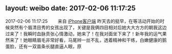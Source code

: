 layout: weibo
date: 2017-02-06 11:17:25
---
2017-02-06 11:17:25  &nbsp;&nbsp;&nbsp;&nbsp;&nbsp;&nbsp; 来自 <a href="http://app.weibo.com/t/feed/9ksdit" rel="nofollow">iPhone客户端</a>
昨天去的挺早，在等活动开始的时候突然有个眉清目秀的女孩出现了，关键是我俩四目相对后她大大方方的朝我这边过来了！我瞬时血脉贲张心情激动，她来了！在我对面坐下来了！新年我的运气果然来了！她眼睛眉毛非常好看，马尾辫一丝不乱，透着精神和干练，白嫩健康的鹅蛋脸，还有一双苗条长腿直逼人眼，原 ​​​
